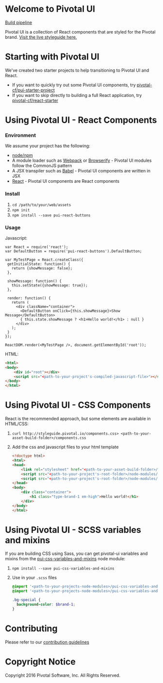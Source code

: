 # Welcome to Pivotal UI

[Build pipeline](https://p-concourse.wings.cf-app.com/teams/system-team-pivotalui-pivui-d6f4/pipelines/pivotal-ui)

Pivotal UI is a collection of React components that are styled for the Pivotal brand. [Visit the live styleguide here.](http://styleguide.pivotal.io)

# Starting with Pivotal UI 

We've created two starter projects to help transitioning to Pivotal UI and React.

- If you want to quickly try out some Pivotal UI components, try [pivotal-cf/pui-starter-project](https://github.com/pivotal-cf/pui-starter-project)
- If you want to skip directly to building a full React application, try [pivotal-cf/react-starter](https://github.com/pivotal-cf/react-starter)

# Using Pivotal UI - React Components

### Environment

We assume your project has the following:

 - [node/npm](https://nodejs.org/en/)
 - A module loader such as [Webpack](http://webpack.github.io/) or [Browserify](http://browserify.org/) - Pivotal UI modules follow the CommonJS pattern
 - A JSX transpiler such as [Babel](https://babeljs.io/) - Pivotal UI components are written in JSX 
 - [React](https://facebook.github.io/react/) - Pivotal UI components are React components

### Install

1. `cd /path/to/your/web/assets`
1. `npm init`
1. `npm install --save pui-react-buttons`

### Usage

Javascript:

```
var React = require('react');
var DefaultButton = require('pui-react-buttons').DefaultButton;

var MyTestPage = React.createClass({
 getInitialState: function() {
   return {showMessage: false};
 },

 showMessage: function() {
   this.setState({showMessage: true});
 },

 render: function() {
   return (
     <div className="container">
       <DefaultButton onClick={this.showMessage}>Show Message</DefaultButton>
       { this.state.showMessage ? <h1>Hello world!</h1> : null }
     </div>
   );
 }
});

ReactDOM.render(<MyTestPage />, document.getElementById('root'));
```

HTML:

```html
<html>
<body>
    <div id="root"></div>
    <script src="<path-to-your-project's-compiled-javascript-file>"></script>
</body>
</html>
```

# Using Pivotal UI - CSS Components

React is the recommended approach, but some elements are available in HTML/CSS:

1. `curl http://styleguide.pivotal.io/components.css> <path-to-your-asset-build-folder>/components.css`
1. Add the css and javascript files to your html template

    ```html
    <!doctype html>
    <html>
    <head>
        <link rel="stylesheet" href="<path-to-your-asset-build-folder>/components.css">
        <script src="<path-to-your-project's-root-folder>/node-modules/jquery/dist/jquery.js"></script>
        <script src="<path-to-your-project's-root-folder>/node-modules/bootstrap/dist/js/bootstrap.js"></script>
    </head>
    <body>
        <div class="container">
            <h1 class="type-brand-1 em-high">Hello world!</h1>
        </div>
    </body>
    </html>
    ```

# Using Pivotal UI - SCSS variables and mixins

If you are building CSS using Sass, you can get pivotal-ui variables and mixins
from the [pui-css-variables-and-mixins](https://www.npmjs.com/package/pui-css-variables-and-mixins)
node module:

1. `npm install --save pui-css-variables-and-mixins`
1. Use in your `.scss` files

    ```scss
    @import '<path-to-your-projects-node-modules>/pui-css-variables-and-mixins/pui-variables.scss';
    @import '<path-to-your-projects-node-modules>/pui-css-variables-and-mixins/mixins.scss';

    .bg-special {
      background-color: $brand-1;
    }
    ```

# Contributing

Please refer to our [contribution guidelines](https://github.com/pivotal-cf/pivotal-ui/blob/master/CONTRIBUTING.md)

# Copyright Notice

Copyright 2016 Pivotal Software, Inc. All Rights Reserved.

